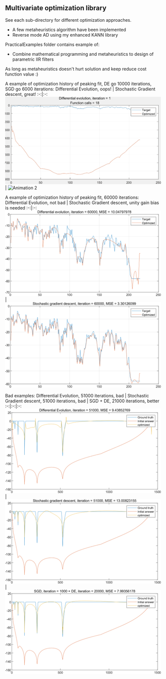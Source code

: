 ## Multivariate optimization library

See each sub-directory for different optimization approaches.

- A few metaheuristics algorithm have been implemented
- Reverse mode AD using my enhanced KANN library

PracticalExamples folder contains example of:

- Combine mathematical programming and metaheuristics to design of parametric IIR filters

As long as metaheuristics doesn't hurt solution and keep reduce cost function value :)

A example of optimization history of peaking fit, DE go 10000 iterations, SGD go 6000 iterations:
Differential Evolution, oops! | Stochastic Gradient descent, great!
:-:|:-:
![Animation 1](./PracticalExamples/PeakingFit/DE.gif) | ![Animation 2](./PracticalExamples/PeakingFit/SGD.gif)

A example of optimization history of peaking fit, 60000 iterations:
Differential Evolution, not bad | Stochastic Gradient descent, unity gain bias is needed
:-:|:-:
![Static picture 1](./PracticalExamples/PeakingFit/DE.png) | ![Static picture 2](./PracticalExamples/PeakingFit/SGD.png)

Bad examples:
Differential Evolution, 51000 iterations, bad | Stochastic Gradient descent, 51000 iterations, bad | SGD + DE, 21000 iterations, better
:-:|:-:|:-:
![Static picture 1](./PracticalExamples/PeakingFit/DE_bad.png) | ![Static picture 2](./PracticalExamples/PeakingFit/SGD_bad.png) | ![Static picture 3](./PracticalExamples/PeakingFit/SGD_DE_bad.png)